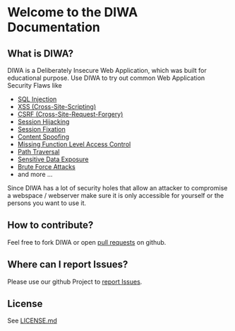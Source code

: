 Welcome to the DIWA Documentation
=================================

## What is DIWA?
DIWA is a Deliberately Insecure Web Application, which was built for educational purpose.
Use DIWA to try out common Web Application Security Flaws like
- [SQL Injection](https://www.owasp.org/index.php/SQL_Injection)
- [XSS (Cross-Site-Scripting)](https://www.owasp.org/index.php/Cross-site_Scripting_(XSS))
- [CSRF (Cross-Site-Request-Forgery)](https://www.owasp.org/index.php/Cross-Site_Request_Forgery_(CSRF))
- [Session Hijacking](https://www.owasp.org/index.php/Session_hijacking_attack)
- [Session Fixation](https://www.owasp.org/index.php/Session_fixation)
- [Content Spoofing](https://www.owasp.org/index.php/Content_Spoofing)
- [Missing Function Level Access Control](https://www.owasp.org/index.php/Top_10_2013-A7-Missing_Function_Level_Access_Control)
- [Path Traversal](https://www.owasp.org/index.php/Path_Traversal)
- [Sensitive Data Exposure](https://www.owasp.org/index.php/Top_10_2013-A6-Sensitive_Data_Exposure)
- [Brute Force Attacks](https://www.owasp.org/index.php/Brute_force_attack)
- and more ...

Since DIWA has a lot of security holes that allow an attacker to compromise a webspace / webserver make sure it is only
accessible for yourself or the persons you want to use it.

## How to contribute?
Feel free to fork DIWA or open [pull requests](https://github.com/snsttr/diwa/pulls) on github.

## Where can I report Issues?
Please use our github Project to [report Issues](https://github.com/snsttr/diwa/issues/).

## License
See [LICENSE.md](../LICENSE.md)